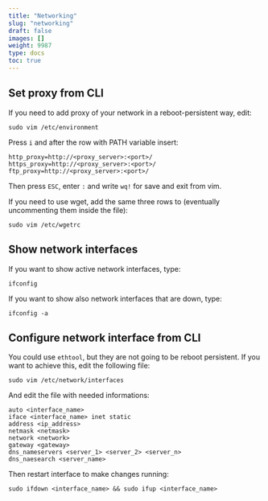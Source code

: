 ```yaml
---
title: "Networking"
slug: "networking"
draft: false
images: []
weight: 9987
type: docs
toc: true
---
```


## Set proxy from CLI
If you need to add proxy of your network in a reboot-persistent way, edit:

    sudo vim /etc/environment

Press `i` and after the row with PATH variable insert:

    http_proxy=http://<proxy_server>:<port>/
    https_proxy=http://<proxy_server>:<port>/
    ftp_proxy=http://<proxy_server>:<port>/

Then press `ESC`, enter `:` and write `wq!` for save and exit from vim.

If you need to use wget, add the same three rows to (eventually uncommenting them inside the file):

    sudo vim /etc/wgetrc



## Show network interfaces
If you want to show active network interfaces, type:

    ifconfig

If you want to show also network interfaces that are down, type:

    ifconfig -a

## Configure network interface from CLI
You could use `ethtool`, but they are not going to be reboot persistent.
If you want to achieve this, edit the following file:

    sudo vim /etc/network/interfaces

And edit the file with needed informations:

    auto <interface_name>
    iface <interface_name> inet static
    address <ip_address>
    netmask <netmask>
    network <network>
    gateway <gateway>
    dns_nameservers <server_1> <server_2> <server_n>
    dns_naesearch <server_name>

Then restart interface to make changes running:

    sudo ifdown <interface_name> && sudo ifup <interface_name>

